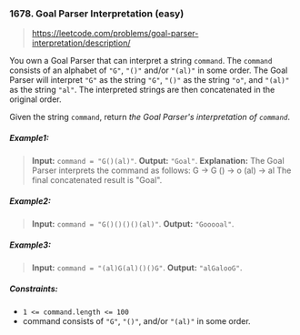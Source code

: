 ### 1678. Goal Parser Interpretation (easy)

> https://leetcode.com/problems/goal-parser-interpretation/description/

You own a Goal Parser that can interpret a string `command`. The `command` consists of an alphabet of `"G"`, `"()"` and/or `"(al)"` in some order. The Goal Parser will interpret `"G"` as the string `"G"`, `"()"` as the string `"o"`, and `"(al)"` as the string `"al"`. The interpreted strings are then concatenated in the original order.

Given the string `command`, return _the Goal Parser's interpretation of `command`_.

##### Example1:

> **Input:** `command = "G()(al)"`.
> **Output:** `"Goal"`.
> **Explanation:** The Goal Parser interprets the command as follows:
> G -> G
> () -> o
> (al) -> al
> The final concatenated result is "Goal".

##### Example2:

> **Input:** `command = "G()()()()(al)"`.
> **Output:** `"Gooooal"`.

##### Example3:

> **Input:** `command = "(al)G(al)()()G"`.
> **Output:** `"alGalooG"`.

##### Constraints:

- `1 <= command.length <= 100`
- command consists of `"G"`, `"()"`, and/or `"(al)"` in some order.
